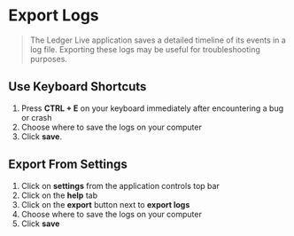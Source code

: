 
# Export Logs

>The Ledger Live application saves a detailed timeline of its events in a log file. Exporting these logs may be useful for troubleshooting purposes.

## Use Keyboard Shortcuts

1.  Press **CTRL + E** on your keyboard immediately after encountering a bug or crash
2.  Choose where to save the logs on your computer
3.  Click **save**.

## Export From Settings

1.  Click on **settings** from the application controls top bar
2.  Click on the **help** tab
3.  Click on the **export** button next to **export logs**
4.  Choose where to save the logs on your computer
5.  Click **save**
